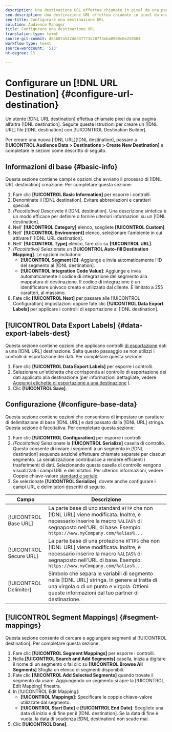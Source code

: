 ```yaml
---
description: Una destinazione URL effettua chiamate in pixel da una pagina alla destinazione. Seguite queste istruzioni per creare una destinazione URL con Generatore di destinazione.
seo-description: Una destinazione URL effettua chiamate in pixel da una pagina alla destinazione. Seguite queste istruzioni per creare una destinazione URL con Generatore di destinazione.
seo-title: Configurare una destinazione URL
solution: Audience Manager
title: Configurare una destinazione URL
translation-type: tm+mt
source-git-commit: d83b07a542dd337773d287f4eba0960c6e258504
workflow-type: tm+mt
source-wordcount: '513'
ht-degree: 1%

---
```




# Configurare un [!DNL URL Destination] {#configure-url-destination}

Un utente [!DNL URL destination] effettua chiamate pixel da una pagina all’altra [!DNL destination]. Seguite queste istruzioni per creare un [!DNL URL] file [!DNL destination] con [!UICONTROL Destination Builder].

<!-- create-url-destination.xml -->

Per creare una nuova [!DNL URL][!DNL destination], passare a **[!UICONTROL Audience Data > Destinations > Create New Destination]** e completare le sezioni come descritto di seguito.

## Informazioni di base {#basic-info}

Questa sezione contiene campi e opzioni che avviano il processo di [!DNL URL destination] creazione. Per completare questa sezione:

1. Fare clic **[!UICONTROL Basic Information]** per esporre i controlli.
2. Denominate il [!DNL destination]. Evitare abbreviazioni e caratteri speciali.
3. *(Facoltativo)* Descrivete il [!DNL destination]. Una descrizione sintetica è un modo efficace per definire o fornire ulteriori informazioni su un [!DNL destination].
4. Nell’ **[!UICONTROL Category]** elenco, scegliete **[!UICONTROL Custom]**.
5. Nell&#39; **[!UICONTROL Environment]** elenco, selezionare l&#39;ambiente in cui attivare l&#39; [!DNL URL destination].
6. Nell&#39; **[!UICONTROL Type]** elenco, fare clic su **[!UICONTROL URL]**.
7. *(Facoltativo)* Selezionate un **[!UICONTROL Auto-fill Destination Mapping]**. Le opzioni includono:
   * **[!UICONTROL Segment ID]**: Aggiunge e invia automaticamente l’ID del segmento al [!DNL destination].
   * **[!UICONTROL Integration Code Value]**: Aggiunge e invia automaticamente il codice di integrazione del segmento alla mappatura di destinazione. Il codice di integrazione è un identificatore univoco creato e utilizzato dal cliente. È limitato a 255 caratteri, al massimo.
8. Fate clic **[!UICONTROL Next]** per passare alle [!UICONTROL Configuration] impostazioni oppure fate clic **[!UICONTROL Data Export Labels]** per applicare i controlli di esportazione al [!DNL destination].

## [!UICONTROL Data Export Labels] {#data-export-labels-dest}

Questa sezione contiene opzioni che applicano controlli [di esportazione](../../features/data-export-controls.md) dati a una [!DNL URL] destinazione. Salta questo passaggio se non utilizzi i controlli di esportazione dei dati. Per completare questa sezione:

1. Fare clic **[!UICONTROL Data Export Labels]** per esporre i controlli.
2. Selezionare un&#39;etichetta che corrisponda al controllo di esportazione dei dati applicato alla destinazione (per informazioni dettagliate, vedere [Aggiungi etichette di esportazione a una destinazione](/help/using/features/destinations/add-data-export-labels.md) ).
3. Clic **[!UICONTROL Save]**.

## Configurazione {#configure-base-data}

Questa sezione contiene opzioni che consentono di impostare un carattere di delimitazione di base [!DNL URL] e dati passato dalla [!DNL URL] stringa. Questa sezione è facoltativa. Per completare questa sezione:

1. Fare clic **[!UICONTROL Configuration]** per esporre i controlli.
1. *(Facoltativo)* Selezionate la **[!UICONTROL Serialize]** casella di controllo.
Questo consente di inviare i segmenti a un segmento in [!DNL destination] sequenza anziché effettuare chiamate separate per ciascun segmento. La serializzazione contribuisce a rendere efficienti i trasferimenti di dati. Selezionando questa casella di controllo vengono visualizzati i campi URL e delimitatori. Per ulteriori informazioni, vedere Coppie chiave-valore [standard e seriale](../../features/destinations/key-value-pairs.md).
1. Se selezionate **[!UICONTROL Serialize]**, dovete anche configurare i campi URL e delimitatori descritti di seguito.

| Campo | Descrizione |
|--- |--- |
| [!UICONTROL Base URL] | La parte base di uno standard `HTTP` che non [!DNL URL] viene modificata. Inoltre, è necessario inserire la macro `%ALIAS%` di [](../../features/destinations/destination-macros.md#destination-macros-defined) segnaposto nell&#39;URL di base. Esempio: `https://www.myCompany.com/%alias%...` |
| [!UICONTROL Secure URL] | La parte base di una protezione `HTTPS` che non [!DNL URL] viene modificata. Inoltre, è necessario inserire la macro `%ALIAS%` di [](../../features/destinations/destination-macros.md#destination-macros-defined) segnaposto nell&#39;URL di base. Esempio: `https://www.myCompany.com/%alias%...` |
| [!UICONTROL Delimiter] | Simbolo che separa le variabili di segmento nella [!DNL URL] stringa. In genere si tratta di una virgola o di un punto e virgola. Ottieni queste informazioni dal tuo partner di destinazione. |

## [!UICONTROL Segment Mappings] {#segment-mappings}

Questa sezione consente di cercare e aggiungere segmenti al [!UICONTROL destination]. Per completare questa sezione:

1. Fare clic **[!UICONTROL Segment Mappings]** per esporre i controlli.
1. Nella **[!UICONTROL Search and Add Segments]** casella, inizia a digitare il nome di un segmento o fai clic su **[!UICONTROL Browse All Segments]** Sfoglia un elenco di segmenti disponibili.
1. Fate clic **[!UICONTROL Add Selected Segments]** quando trovate il segmento da usare. Aggiungendo un segmento si apre la [!UICONTROL Edit Mapping] finestra.
1. In [!UICONTROL Edit Mapping]:
   * **[!UICONTROL Mappings]**: Specificare le coppie chiave-valore utilizzate dal segmento.
   * **[!UICONTROL Start Date]** e **[!UICONTROL End Date]**: Scegliete una data di inizio e di fine per il [!DNL destination]. Se la data di fine è vuota, la data di scadenza [!DNL destination] non scade mai.
1. Clic **[!UICONTROL Done]**.